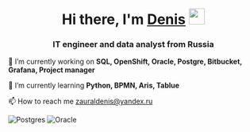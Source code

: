 <h1 align="center">Hi there, I'm <a href="https://github.com/zauraldenis" target="_blank">Denis</a> 
<img src="https://github.com/blackcater/blackcater/raw/main/images/Hi.gif" height="32"/></h1>
<h3 align="center">IT engineer and data analyst from Russia</h3>

🔭 I’m currently working on **SQL, OpenShift, Oracle, Postgre, Bitbucket, Grafana, Project manager**

🌱 I’m currently learning **Python, BPMN, Aris, Tablue**

📫 How to reach me zauraldenis@yandex.ru

![Postgres](https://img.shields.io/badge/postgres-%23316192.svg?style=for-the-badge&logo=postgresql&logoColor=white)
![Oracle](https://img.shields.io/badge/Oracle-F80000?style=for-the-badge&logo=oracle&logoColor=white)
